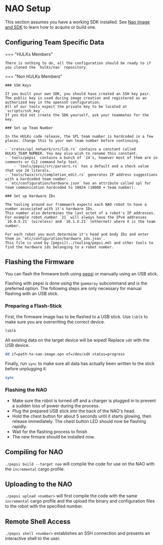 # NAO Setup

This section assumes you have a working SDK installed.
See [Nao Image and SDK](./nao_image_and_sdk.md) to learn how to acquire or build one.

## Configuring Team Specific Data

=== "HULKs Members"

    There is nothing to do, all the configuration should be ready to if you cloned the `hulks/nao` repository.

=== "Non HULKs Members"

    ### SSH Keys

    If you built your own SDK, you should have created an SSH key pair.
    The public key is used during image creation and registered as an authorized key in the openssh configuration.
    All of our tools expect the private key to be located at `scripts/ssh_key`.
    If you did not create the SDK yourself, ask your teammates for the key.

    ### Set up Team Number

    In the HULKs code release, the SPL team number is hardcoded in a few places. Change this to your own team number before continuing.

    - `crates/spl_network/src/lib.rs` contains a constant called HULKS_TEAM_NUMBER. You may also wish to rename this constant.
    - `tools/pepsi` contains a bunch of `24`s, however most of them are in comments or CLI command help text.
        - `tools/pepsi/src/parsers.rs` has a default and a check value that use 24 literals.
    - `tools/twix/src/completion_edit.rs` generates IP address suggestions with a hardcoded team number.
    - `etc/configuration/hardware.json` has an attribute called spl for team communication hardcoded to 10024 (10000 + team number).

    ### Set up Hardware IDs

    The tooling around our framework expects each NAO robot to have a number associated with it's hardware IDs.
    This number also determines the last octet of a robot's IP addresses.
    For example robot number `21` will always have the IPv4 addresses `10.0.X.21` (wireless) and `10.1.X.21` (ethernet) where X is the team number.

    For each robot you must determine it's head and body IDs and enter them in `etc/configuration/hardware_ids.json`.
    This file is used by [pepsi](../tooling/pepsi.md) and other tools to find the hardware ids belonging to a robot number.

## Flashing the Firmware

You can flash the firmware both using [pepsi](../tooling/pepsi.md) or manually using an USB stick.

Flashing with pepsi is done using the `gammaray` subcommand and is the preferred option. The following steps are only necessary for manual flashing with an USB stick.

### Preparing a Flash-Stick

First, the firmware image has to be flashed to a USB stick.
Use `lsblk` to make sure you are overwriting the correct device.
```sh
lsblk
```

All existing data on the target device will be wiped!
Replace `sdX` with the USB device.
```sh
dd if=path-to-nao-image.opn of=/dev/sdX status=progress
```

Finally, run `sync` to make sure all data has actually been written to the stick before unplugging it.
```sh
sync
```

### Flashing the NAO

- Make sure the robot is turned off and a charger is plugged in to prevent a sudden loss of power during the process.
- Plug the prepared USB stick into the back of the NAO's head.
- Hold the chest button for about 5 seconds until it starts glowing, then release immediately.
  The chest button LED should now be flashing rapidly.
- Wait for the flashing process to finish
- The new firmare should be installed now.


## Compiling for NAO

`./pepsi build --target nao` will compile the code for use on the NAO with the `incremental` cargo profile.

## Uploading to the NAO

`./pepsi upload <number>` will first compile the code with the same `incremental` cargo profile and the upload the binary and configuration files to the robot with the specified number.

## Remote Shell Access

`./pepsi shell <number>` establishes an SSH connection and presents an interactive shell to the user.
